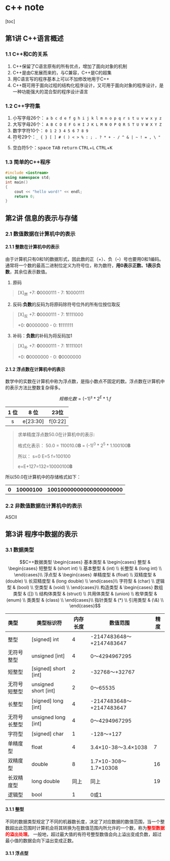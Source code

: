 # c++ note
  
[toc]

## 第1讲 C++语言概述
### 1.1 C++和C的关系
1. C++保留了C语言原有的所有优点，增加了面向对象的机制
2. C++是由C发展而来的，与C兼容，C++是C的超集
3. 用C语言写的程序基本上可以不加修改地用于C++
4. C++既可用于面向过程的结构化程序设计，又可用于面向对象的程序设计，是一种功能强大的混合型的程序设计语言

### 1.2 C++字符集
1. 小写字母26个： `a b c d e f g h i j k l m n o p q r s t u v w x y z`
2. 大写字母26个： `A B C D E F G H I J K L M N O P Q R S T U V W X Y Z `
3. 数字字符10个：  `0 1 2 3 4 5 6 7 8 9`
4. 符号29个：`_ { } [ ] # ( ) < > % : ; . ? * + - / ^ & | ~ ! = , \ " ’`
5. 空白符5个：<kbd>space</kbd> <kbd>TAB</kbd> <kbd>return</kbd>  <kbd>CTRL</kbd>+<kbd>L</kbd> <kbd>CTRL</kbd>+<kbd>K</kbd>

### 1.3 简单的C++程序
``` c++
#include <iostream>
using namespace std;  
int main()  
{
	cout << "hello word!" << endl;  
	return 0;
}
```

## 第2讲 信息的表示与存储
### 2.1 数值数据在计算机中的表示
#### 2.1.1 整数在计算机中的表示
由于计算机只有0和1的数据形式，因此数的正（+）、负（–）号也要用0和1编码。通常将一个数的最高二进制位定义为符号位，称为数符，**用0表示正数、1表示负数**，其余位表示数值。
1. 原码
>[X]<sub>原</sub>
>+7: **0**0000111
>\- 7: **1**0000111

2. 反码:**负数**的反码为将原码除符号位外的所有位按位取反
>[X]<sub>反</sub>
>+7: **0**0000111
>\- 7: **1**1111000
>
>+0: **0**0000000
>\- 0: **1**1111111

3. 补码：**负数**的补码为将反码加1
>[X]<sub>补</sub>
>+7: **0**0000111
>\- 7: **1**1111001
>
>+0: **0**0000000
>\- 0: **0**0000000

#### 2.1.2 浮点数在计算机中的表示
数学中的实数在计算机中称为浮点数，是指小数点不固定的数。浮点数在计算机中的表示方法比整数复杂得多。

$$ 规格化数 = (-1)^s *2^E * 1.f $$

|1 位|8 位|23位|
|:-:|:-:|:-:|
|s|e[23:30]|f[0:22]|

> 求单精度浮点数50.0在计算机中的表示:
>
> 格式化表示： 50.0 = 110010.0**B** = (-1)<sup>0</sup> * 2<sup>5</sup> * 1.100100**B**
>
> 所以： s=0  E=5  f=100100
>
> e=E+127=132=10000100**B**

所以50.0在计算机中的存储格式如下：
<table>
  <tr>
    <th>0</th>
    <th>10000100</th>
    <th>10010000000000000000000</th>
  </tr>
</table>

### 2.2 非数值数据在计算机中的表示
ASCII




## 第3讲 程序中数据的表示
### 3.1 数据类型

$$C++数据类型 \begin{cases} 
	基本类型 & \begin{cases}
		整型 & \begin{cases}
			短整型 & (short int) \\
			基本整型 & (int) \\
			长整型 & (long int) \\
		\end{cases}\\
		浮点型 & \begin{cases}
			单精度型 & (float) \\
			双精度型 & (double) \\
			长双精度型 & (long double) \\
		\end{cases}\\
		字符型 & (char) \\
		逻辑型 & (bool) \\
		空类型 & (void) \\
	\end{cases}\\ 
	构造类型 & \begin{cases}
		数组类型 & ([]) \\
		结构体类型 & (struct) \\
		共用体类型 & (union) \\
		枚举类型 & (enum) \\
		类类型 & (class) \\
	\end{cases}\\
	指针类型 & (*) \\
	引用类型 & (\&) \\
\end{cases}$$

类型|类型标识符|内存长度|数值范围|精度
:--|--|--|--|--
整型|[signed] int |4 |-2147483648～+2147483647||
无符号整型|unsigned [int]| 4| 0～4294967295||
短整型|[signed] short [int]| 2 |-32768～+32767
无符号短整型|unsigned short [int]| 2 |0～65535
长整型|[signed] long [int]| 4| -2147483648～+2147483647
无符号长整型|unsigned long [int]| 4| 0～4294967295
字符型|[signed] char| 1| -128～+127
单精度型|float| 4 |3.4×10-38～3.4×1038 |7
双精度型|double |8 |1.7×10-308～1.7×10308 |16
长双精度型|long double |同上|同上|19
逻辑型|bool| 1| 0或1||

#### 3.1.1 整型
不同的数据类型规定了不同的机器数长度，决定了对应数据的数值范围，当一个整数超出此范围时计算机会将其转换为在数值范围内所允许的一个数，称为<font color=#ff0000><b>整型数据的溢出处理</b></font>。
一般地，超过最大值的有符号整型数值会向上溢出变成负数，超过最小值的数据会向下溢出变成正数。

#### 3.1.1 浮点型


















